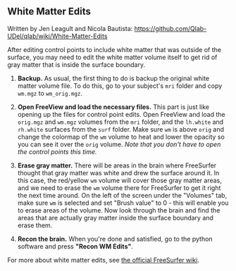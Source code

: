 ## White Matter Edits
Written by Jen Leagult and Nicola Bautista: https://github.com/Qlab-UDel/qlab/wiki/White-Matter-Edits

After editing control points to include white matter that was outside of the surface, you may need to edit the white matter volume itself to get rid of gray matter that is inside the surface boundary.

1. **Backup.** As usual, the first thing to do is backup the original white matter volume file. To do this, go to your subject's `mri` folder and copy `wm.mgz` to `wm_orig.mgz`.

2. **Open FreeView and load the necessary files.** This part is just like opening up the files for control point edits. Open FreeView and load the `orig.mgz` and `wm.mgz` volumes from the `mri` folder, and the `lh.white` and `rh.white` surfaces from the `surf` folder. Make sure `wm` is above `orig` and change the colormap of the `wm` volume to heat and lower the opacity so you can see it over the `orig` volume. 
    *Note that you don't have to open the control points this time.*

3. **Erase gray matter.** There will be areas in the brain where FreeSurfer thought that gray matter was white and drew the surface around it. In this case, the red/yellow `wm` volume will cover those gray matter areas, and we need to erase the `wm` volume there for FreeSurfer to get it right the next time around. On the left of the screen under the "Volumes" tab, make sure `wm` is selected and set "Brush value" to 0 - this will enable you to erase areas of the volume. Now look through the brain and find the areas that are actually gray matter inside the surface boundary and erase them.

4. **Recon the brain.** When you're done and satisfied, go to the python software and press **"Recon WM Edits"**.

For more about white matter edits, see [the official FreeSurfer wiki](http://ftp.nmr.mgh.harvard.edu/fswiki/FsTutorial/WhiteMatterEdits).
